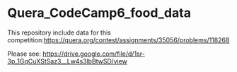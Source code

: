 # Quera_CodeCamp6_food_data
This repository include data for this competition:https://quera.org/contest/assignments/35056/problems/118268

Please see:
https://drive.google.com/file/d/1sr-3p_1GqCuXStSaz3__Lw4s3lbBtwSD/view
